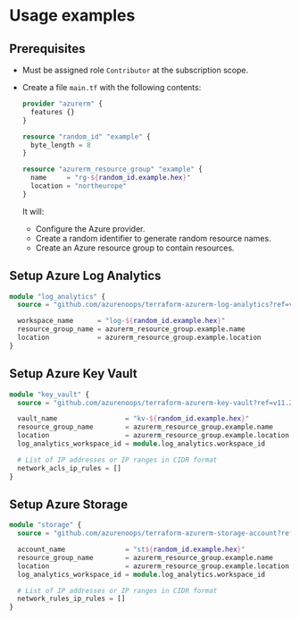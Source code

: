 # Usage examples

## Prerequisites

- Must be assigned role `Contributor` at the subscription scope.

- Create a file `main.tf` with the following contents:

    ```terraform
    provider "azurerm" {
      features {}
    }

    resource "random_id" "example" {
      byte_length = 8
    }

    resource "azurerm_resource_group" "example" {
      name     = "rg-${random_id.example.hex}"
      location = "northeurope"
    }
    ```

    It will:

    - Configure the Azure provider.
    - Create a random identifier to generate random resource names.
    - Create an Azure resource group to contain resources.

## Setup Azure Log Analytics

```terraform
module "log_analytics" {
  source = "github.com/azurenoops/terraform-azurerm-log-analytics?ref=v2.1.1"

  workspace_name      = "log-${random_id.example.hex}"
  resource_group_name = azurerm_resource_group.example.name
  location            = azurerm_resource_group.example.location
}
```

## Setup Azure Key Vault

```terraform
module "key_vault" {
  source = "github.com/azurenoops/terraform-azurerm-key-vault?ref=v11.2.0"

  vault_name                 = "kv-${random_id.example.hex}"
  resource_group_name        = azurerm_resource_group.example.name
  location                   = azurerm_resource_group.example.location
  log_analytics_workspace_id = module.log_analytics.workspace_id

  # List of IP addresses or IP ranges in CIDR format
  network_acls_ip_rules = []
}
```

## Setup Azure Storage

```terraform
module "storage" {
  source = "github.com/azurenoops/terraform-azurerm-storage-account?ref=v12.1.1"

  account_name               = "st${random_id.example.hex}"
  resource_group_name        = azurerm_resource_group.example.name
  location                   = azurerm_resource_group.example.location
  log_analytics_workspace_id = module.log_analytics.workspace_id

  # List of IP addresses or IP ranges in CIDR format
  network_rules_ip_rules = []
}
```
